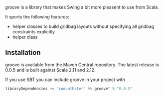 _groove_ is a library that makes Swing a bit more pleasent to use from Scala.

It sports the following features:

* helper classes to build gridbag layouts without specifying all gridbag constraints explicitly
* helper class 

## Installation

groove is available from the Maven Central repository. The latest release is 0.0.5 and is built against Scala 2.11 and 2.12.

If you use SBT you can include groove in your project with

```scala
libraryDependencies += "com.mthaler" %% groove" % "0.0.5"
```
